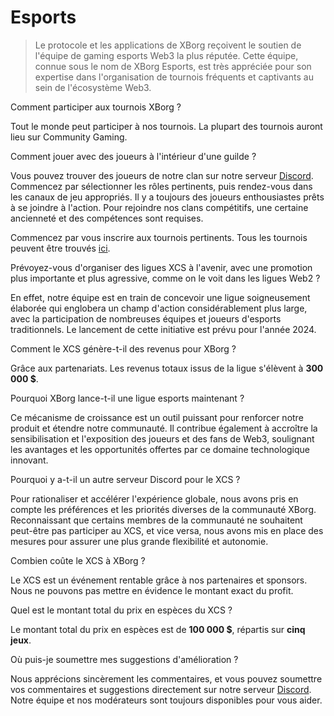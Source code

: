 # Esports

> Le protocole et les applications de XBorg reçoivent le soutien de l'équipe de gaming esports Web3 la plus réputée. Cette équipe, connue sous le nom de XBorg Esports, est très appréciée pour son expertise dans l'organisation de tournois fréquents et captivants au sein de l'écosystème Web3.

Comment participer aux tournois XBorg ?

Tout le monde peut participer à nos tournois. La plupart des tournois auront lieu sur Community Gaming.

Comment jouer avec des joueurs à l'intérieur d'une guilde ?

Vous pouvez trouver des joueurs de notre clan sur notre serveur [Discord](https://discord.com/invite/xborg). Commencez par sélectionner les rôles pertinents, puis rendez-vous dans les canaux de jeu appropriés. Il y a toujours des joueurs enthousiastes prêts à se joindre à l'action. Pour rejoindre nos clans compétitifs, une certaine ancienneté et des compétences sont requises.

Commencez par vous inscrire aux tournois pertinents. Tous les tournois peuvent être trouvés [ici](https://www.xborg.com/xtreme-championship-series).

Prévoyez-vous d'organiser des ligues XCS à l'avenir, avec une promotion plus importante et plus agressive, comme on le voit dans les ligues Web2 ?

En effet, notre équipe est en train de concevoir une ligue soigneusement élaborée qui englobera un champ d'action considérablement plus large, avec la participation de nombreuses équipes et joueurs d'esports traditionnels. Le lancement de cette initiative est prévu pour l'année 2024.

Comment le XCS génère-t-il des revenus pour XBorg ?

Grâce aux partenariats. Les revenus totaux issus de la ligue s'élèvent à **300 000 $**.

Pourquoi XBorg lance-t-il une ligue esports maintenant ?

Ce mécanisme de croissance est un outil puissant pour renforcer notre produit et étendre notre communauté. Il contribue également à accroître la sensibilisation et l'exposition des joueurs et des fans de Web3, soulignant les avantages et les opportunités offertes par ce domaine technologique innovant.

Pourquoi y a-t-il un autre serveur Discord pour le XCS ?

Pour rationaliser et accélérer l'expérience globale, nous avons pris en compte les préférences et les priorités diverses de la communauté XBorg. Reconnaissant que certains membres de la communauté ne souhaitent peut-être pas participer au XCS, et vice versa, nous avons mis en place des mesures pour assurer une plus grande flexibilité et autonomie.

Combien coûte le XCS à XBorg ?

Le XCS est un événement rentable grâce à nos partenaires et sponsors. Nous ne pouvons pas mettre en évidence le montant exact du profit.

Quel est le montant total du prix en espèces du XCS ?

Le montant total du prix en espèces est de **100 000 $**, répartis sur **cinq jeux**.

Où puis-je soumettre mes suggestions d'amélioration ?

Nous apprécions sincèrement les commentaires, et vous pouvez soumettre vos commentaires et suggestions directement sur notre serveur [Discord](https://discord.gg/xborg). Notre équipe et nos modérateurs sont toujours disponibles pour vous aider.